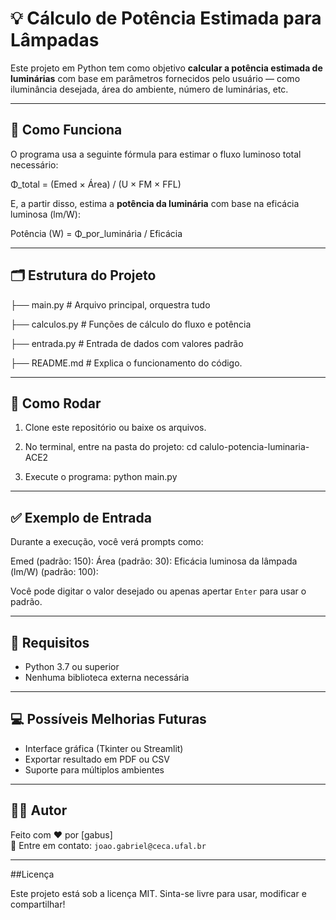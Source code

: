 # 💡 Cálculo de Potência Estimada para Lâmpadas

Este projeto em Python tem como objetivo **calcular a potência estimada de luminárias** com base em parâmetros fornecidos pelo usuário — como iluminância desejada, área do ambiente, número de luminárias, etc.

---

## 🧠 Como Funciona

O programa usa a seguinte fórmula para estimar o fluxo luminoso total necessário:

Φ_total = (Emed × Área) / (U × FM × FFL)

E, a partir disso, estima a **potência da luminária** com base na eficácia luminosa (lm/W):

Potência (W) = Φ_por_luminária / Eficácia

---

## 🗂 Estrutura do Projeto

├── main.py # Arquivo principal, orquestra tudo

├── calculos.py # Funções de cálculo do fluxo e potência

├── entrada.py # Entrada de dados com valores padrão

├── README.md # Explica o funcionamento do código.

---

## 🚀 Como Rodar

1. Clone este repositório ou baixe os arquivos.
2. No terminal, entre na pasta do projeto:
cd calulo-potencia-luminaria-ACE2

3. Execute o programa:
python main.py

---

## ✅ Exemplo de Entrada

Durante a execução, você verá prompts como:

Emed (padrão: 150): Área (padrão: 30): Eficácia luminosa da lâmpada (lm/W) (padrão: 100):

Você pode digitar o valor desejado ou apenas apertar `Enter` para usar o padrão.

---

## 📌 Requisitos

- Python 3.7 ou superior
- Nenhuma biblioteca externa necessária

---

## 💻 Possíveis Melhorias Futuras

- Interface gráfica (Tkinter ou Streamlit)
- Exportar resultado em PDF ou CSV
- Suporte para múltiplos ambientes

---

## 🧑‍💻 Autor

Feito com ❤️ por [gabus]  
📧 Entre em contato: `joao.gabriel@ceca.ufal.br`

---

##Licença

Este projeto está sob a licença MIT. Sinta-se livre para usar, modificar e compartilhar!
